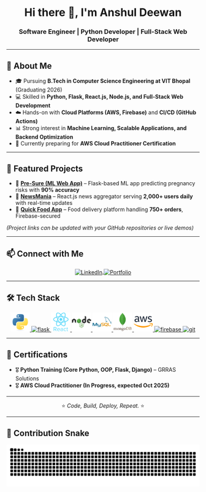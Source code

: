 <h1 align="center">Hi there 👋, I'm Anshul Deewan</h1>  
<h3 align="center">Software Engineer | Python Developer | Full-Stack Web Developer</h3>  

---

## 🚀 About Me  
- 🎓 Pursuing **B.Tech in Computer Science Engineering at VIT Bhopal** (Graduating 2026)  
- 💻 Skilled in **Python, Flask, React.js, Node.js, and Full-Stack Web Development**  
- ☁️ Hands-on with **Cloud Platforms (AWS, Firebase)** and **CI/CD (GitHub Actions)**  
- 📊 Strong interest in **Machine Learning, Scalable Applications, and Backend Optimization**  
- 🌱 Currently preparing for **AWS Cloud Practitioner Certification**  

---

## 📂 Featured Projects  

- 🔹 **[Pre-Sure (ML Web App)]()** – Flask-based ML app predicting pregnancy risks with **90% accuracy**  
- 🔹 **[NewsMania]( )** – React.js news aggregator serving **2,000+ users daily** with real-time updates  
- 🔹 **[Quick Food App]( )** – Food delivery platform handling **750+ orders**, Firebase-secured  

*(Project links can be updated with your GitHub repositories or live demos)*  

---

## 📫 Connect with Me  

<p align="center">
<a href="https://linkedin.com/in/anshul-deewan" target="blank">
  <img align="center" src="https://raw.githubusercontent.com/rahuldkjain/github-profile-readme-generator/master/src/images/icons/Social/linked-in-alt.svg" alt="LinkedIn" height="40" width="50" />
</a>
<a href="https://anshuldeewan-7pivyy7.gamma.site/" target="blank">
  <img align="center" src="https://cdn-icons-png.flaticon.com/512/841/841364.png" alt="Portfolio" height="40" width="50" />
</a>
</p>

---

## 🛠️ Tech Stack  

<p align="center">  
  <a href="https://www.python.org" target="_blank" rel="noreferrer"> 
    <img src="https://raw.githubusercontent.com/devicons/devicon/master/icons/python/python-original.svg" alt="python" width="50" height="50"/> 
  </a>
  <a href="https://flask.palletsprojects.com/" target="_blank" rel="noreferrer"> 
    <img src="https://www.vectorlogo.zone/logos/pocoo_flask/pocoo_flask-icon.svg" alt="flask" width="50" height="50"/> 
  </a>
  <a href="https://reactjs.org/" target="_blank" rel="noreferrer"> 
    <img src="https://raw.githubusercontent.com/devicons/devicon/master/icons/react/react-original-wordmark.svg" alt="react" width="50" height="50"/> 
  </a> 
  <a href="https://nodejs.org" target="_blank" rel="noreferrer"> 
    <img src="https://raw.githubusercontent.com/devicons/devicon/master/icons/nodejs/nodejs-original-wordmark.svg" alt="nodejs" width="50" height="50"/> 
  </a> 
  <a href="https://www.mysql.com/" target="_blank" rel="noreferrer"> 
    <img src="https://raw.githubusercontent.com/devicons/devicon/master/icons/mysql/mysql-original-wordmark.svg" alt="mysql" width="50" height="50"/> 
  </a> 
  <a href="https://www.mongodb.com/" target="_blank" rel="noreferrer"> 
    <img src="https://raw.githubusercontent.com/devicons/devicon/master/icons/mongodb/mongodb-original-wordmark.svg" alt="mongodb" width="50" height="50"/> 
  </a>
  <a href="https://aws.amazon.com" target="_blank" rel="noreferrer"> 
    <img src="https://raw.githubusercontent.com/devicons/devicon/master/icons/amazonwebservices/amazonwebservices-original-wordmark.svg" alt="aws" width="50" height="50"/> 
  </a>
  <a href="https://firebase.google.com/" target="_blank" rel="noreferrer"> 
    <img src="https://www.vectorlogo.zone/logos/firebase/firebase-icon.svg" alt="firebase" width="50" height="50"/> 
  </a>
  <a href="https://git-scm.com/" target="_blank" rel="noreferrer"> 
    <img src="https://www.vectorlogo.zone/logos/git-scm/git-scm-icon.svg" alt="git" width="50" height="50"/> 
  </a>
</p>  

---

## 🏅 Certifications  
- 🎖️ **Python Training (Core Python, OOP, Flask, Django)** – GRRAS Solutions  
- 🎖️ **AWS Cloud Practitioner (In Progress, expected Oct 2025)**  

---

<p align="center">⭐️ <i>Code, Build, Deploy, Repeat.</i> ⭐️</p>  

---

## 🐍 Contribution Snake  

<p align="center">
  <picture>
    <source media="(prefers-color-scheme: dark)" srcset="https://raw.githubusercontent.com/aadiisbz7/aadiisbz7/output/snake-dark.svg" />
    <source media="(prefers-color-scheme: light)" srcset="https://raw.githubusercontent.com/aadiisbz7/aadiisbz7/output/snake-light.svg" />
    <img alt="Snake animation" src="https://raw.githubusercontent.com/aadiisbz7/aadiisbz7/output/snake-dark.svg" />
  </picture>
</p>
